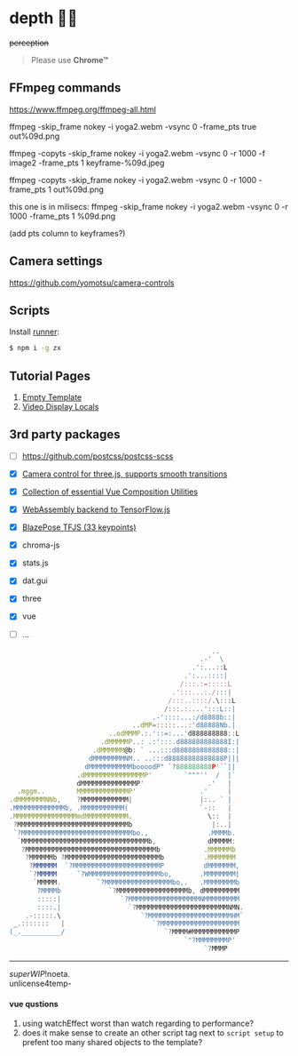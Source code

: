 # depth 🧘‍♀️

~~perception~~

> Please use **Chrome™**


## FFmpeg commands

https://www.ffmpeg.org/ffmpeg-all.html

ffmpeg -skip_frame nokey -i yoga2.webm -vsync 0 -frame_pts true out%09d.png

ffmpeg -copyts -skip_frame nokey -i yoga2.webm -vsync 0 -r 1000 -f image2 -frame_pts 1 keyframe-%09d.jpeg

ffmpeg -copyts -skip_frame nokey -i yoga2.webm -vsync 0 -r 1000 -frame_pts 1 out%09d.png

this one is in milisecs:
ffmpeg -skip_frame nokey -i yoga2.webm -vsync 0 -r 1000 -frame_pts 1 %09d.png

(add pts column to keyframes?)

## Camera settings

https://github.com/yomotsu/camera-controls

## Scripts

Install [runner](https://github.com/google/zx):

```sh
$ npm i -g zx
```

## Tutorial Pages

1. [Empty Template](src/components/pages/EmptyTemplate.vue)
1. [Video Display Locals](src/components/pages/VideoDisplayLocals.vue)

## 3rd party packages

- [ ] https://github.com/postcss/postcss-scss

- [x] [Camera control for three.js, supports smooth transitions](https://github.com/yomotsu/camera-controls)
- [x] [Collection of essential Vue Composition Utilities](https://vueuse.org/)
- [x] [WebAssembly backend to TensorFlow.js](https://github.com/tensorflow/tfjs/tree/master/tfjs-backend-wasm)
- [x] [BlazePose TFJS (33 keypoints)](https://github.com/tensorflow/tfjs-models/tree/master/pose-detection/src/blazepose_tfjs)
- [x] chroma-js
- [x] stats.js
- [x] dat.gui
- [x] three
- [x] vue
- [ ] ...

```js
                                                   ..
                                                .-'  \
                                              .':...::L
                                            .':...::::|
                                           /:::.:=:::::L
                                         .':::...:./:::|
                                        /:::..::::/.\:::L
                                       /:::.:....':::L::|
                                    .-'::::...:/d8888b::|
                               ..dMP=:::::...:'d88888Nb.|
                         ..odMMMP.:.'::=:...'d888888888::L
                       .dMMMMMP..: .:':::.d888888888888I:|
                     .dMMMMMM@b: ` ...:::d8888888888888::|
                    dMMMMMMMMNM.. ..:::d88888888888888P|||
                   dMMMMMMMMMMMboooodP" `?888888888P'``||
                 .dMMMMMMMMMMMMMMMP'        `"""''  /  |`
                 dMMMMMMMMMMMMMMP'                .'   |
  .mggm..        MMMMMMMMMMMMMP'                .'     |
.dMMMMMMMNNb,    ?MMMMMMMMMMMM|                 |:.. ` |
.MMMMMMMMMMMMMb, .MMMMMMMMMMM(                  `-::   |
.MMMMMMMMMMMMMMMMmdMMMMMMMMMMM.                   \::  |
 ?MMMMMMMMMMMMMMMMMMMMMMMMMMMMb                    |:..|
 `?MMMMMMMMMMMMMMMMMMMMMMMMMMMMbo.,               .MMMMb.
  `MMMMMMMMMMMMMMMMMMMMMMMMMMMMMMMMb,             dMMMMM:
   ?MMMMMMMMMMMMMMMMMMMMMMMMMMMMMMMMMb           .MMMMMMb
    ?MMMMMMb ?MMMMMMMMMMMMMMMMMMMMMMMMb          .MMMMMMM
     ?MMMMMM  `?MMMMMMMMMMMMMMMMMMMMMMP          dMMMMMMM,
     `?MMMMM     `?WMMMMMMMMMMMMMMMMMMbo,       .MMMMMMMM|
      `MMMMM.         `?MMMMMMMMMMMMMMMMMbo,.   .MMMMMMMMb
       ?MMMMb            `?MMMMMMMMMMMMMMMMMMb, dMMMMMMMMM
       :::::|               `?MMMMMMMMMMMMMMMMMMNMMMMMMMMM
       ::::.|                 `?MMMMMMMMMMMMMMMMMMMMMMMNMN.
    .-:::::.\                    `?MMMMMMMMMMMMMMMMMMMMMHM`
 _.:::::::   |                      `?MMMMMMMMMMMMMMMMMMMM
(_.__________/                         `?MMMM#MMMMMMMMMMMP
                                            `"?MMMMMMMMP'
                                                 `?MMMP
```

---
_superWIP_!noeta.\
unlicense4temp-


#### vue qustions
1. using watchEffect worst than watch regarding to performance?
2. does it make sense to create an other script tag next to `script setup` to prefent too many shared objects to the template?
